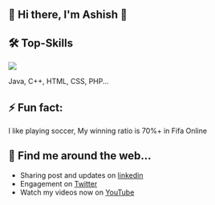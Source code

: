 ## 👋 Hi there, I'm Ashish 👋

<!-- COMMENTED
**Afirestriker/Afirestriker** is a ✨ _special_ ✨ repository because its `README.md` (this file) appears on your GitHub profile.
-->

<!-- COMMENTED
- 🔭 I’m currently working on ...
- 🌱 I’m currently learning ...
- 📫 How to reach me: ...
- 😄 Pronouns: ...
-->

## 🛠 Top-Skills
<img src="https://img.icons8.com/officel/40/000000/c-plus-plus.png"/>

Java, C++, HTML, CSS, PHP...


## ⚡️ Fun fact:
I like playing soccer, My winning ratio is 70%+ in Fifa Online


## 🔗 Find me around the web...
- Sharing post and updates on <a href="https://linkedin.com/in/ashish-agrawal-india">linkedin</a>
- Engagement on <a href="https://twitter.com/_afirestriker">Twitter</a>
- Watch my videos now on <a href="https://www.youtube.com/c/SpecialDays">YouTube</a>

<!-- COMMENTED
## GitHub Stats
<img src="https://github-readme-stats.vercel.app/api?username=Afirestriker&show_icons=true&include_all_commits=true&count_private=true&theme=jolly&layout=compact" alt="GitHub Stats for MishManners" width="700">

<img src="https://github-readme-streak-stats.herokuapp.com?user=Afirestriker&theme=jolly" width="700">
-->
